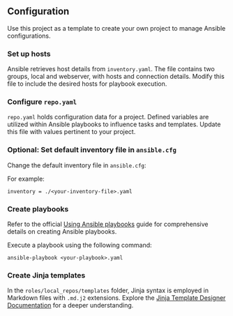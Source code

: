 ## Configuration

Use this project as a template to create your own project to manage Ansible configurations.

### Set up hosts

Ansible retrieves host details from `inventory.yaml`. The file contains two groups, local and webserver, with hosts and connection details. Modify this file to include the desired hosts for playbook execution.

### Configure `repo.yaml`

`repo.yaml` holds configuration data for a project. Defined variables are utilized within Ansible playbooks to influence tasks and templates. Update this file with values pertinent to your project.

### Optional: Set default inventory file in `ansible.cfg`

Change the default inventory file in `ansible.cfg`:

For example:

```shell
inventory = ./<your-inventory-file>.yaml
```

### Create playbooks

Refer to the official [Using Ansible playbooks](https://docs.ansible.com/ansible/latest/playbook_guide/index.html) guide for comprehensive details on creating Ansible playbooks.

Execute a playbook using the following command:

```shell
ansible-playbook <your-playbook>.yaml
```

### Create Jinja templates

In the `roles/local_repos/templates` folder, Jinja syntax is employed in Markdown files with `.md.j2` extensions. Explore the [Jinja Template Designer Documentation](https://jinja.palletsprojects.com/en/latest/templates/) for a deeper understanding.
